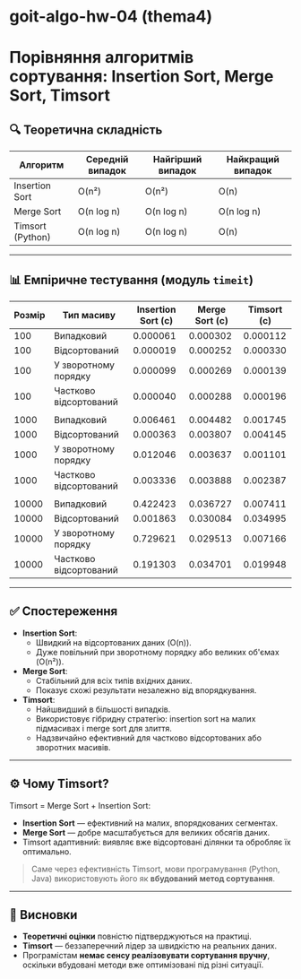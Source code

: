# goit-algo-hw-04 (thema4)

# Порівняння алгоритмів сортування: Insertion Sort, Merge Sort, Timsort

## 🔍 Теоретична складність

| Алгоритм         | Середній випадок | Найгірший випадок | Найкращий випадок |
| ---------------- | ---------------- | ----------------- | ----------------- |
| Insertion Sort   | O(n²)            | O(n²)             | O(n)              |
| Merge Sort       | O(n log n)       | O(n log n)        | O(n log n)        |
| Timsort (Python) | O(n log n)       | O(n log n)        | O(n)              |

---

## 📊 Емпіричне тестування (модуль `timeit`)

| Розмір | Тип масиву             | Insertion Sort (с) | Merge Sort (с) | Timsort (с) |
| ------ | ---------------------- | ------------------ | -------------- | ----------- |
| 100    | Випадковий             | 0.000061           | 0.000302       | 0.000112    |
| 100    | Відсортований          | 0.000019           | 0.000252       | 0.000330    |
| 100    | У зворотному порядку   | 0.000099           | 0.000269       | 0.000139    |
| 100    | Частково відсортований | 0.000040           | 0.000288       | 0.000196    |
| |
| 1000   | Випадковий             | 0.006461           | 0.004482       | 0.001745    |
| 1000   | Відсортований          | 0.000363           | 0.003807       | 0.004145    |
| 1000   | У зворотному порядку   | 0.012046           | 0.003637       | 0.001101    |
| 1000   | Частково відсортований | 0.003336           | 0.003888       | 0.002387    |
| |
| 10000  | Випадковий             | 0.422423           | 0.036727       | 0.007411    |
| 10000  | Відсортований          | 0.001863           | 0.030084       | 0.034995    |
| 10000  | У зворотному порядку   | 0.729621           | 0.029513       | 0.007166    |
| 10000  | Частково відсортований | 0.191303           | 0.034701       | 0.019948    |

---

## ✅ Спостереження

- **Insertion Sort**:
  - Швидкий на відсортованих даних (O(n)).
  - Дуже повільний при зворотному порядку або великих об'ємах (O(n²)).
- **Merge Sort**:
  - Стабільний для всіх типів вхідних даних.
  - Показує схожі результати незалежно від впорядкування.
- **Timsort**:
  - Найшвидший в більшості випадків.
  - Використовує гібридну стратегію: insertion sort на малих підмасивах і merge sort для злиття.
  - Надзвичайно ефективний для частково відсортованих або зворотних масивів.

---

## ⚙️ Чому Timsort?

Timsort = Merge Sort + Insertion Sort:

- **Insertion Sort** — ефективний на малих, впорядкованих сегментах.
- **Merge Sort** — добре масштабується для великих обсягів даних.
- Timsort адаптивний: виявляє вже відсортовані ділянки та обробляє їх оптимально.

> Саме через ефективність Timsort, мови програмування (Python, Java) використовують його як **вбудований метод сортування**.

---

## 🧠 Висновки

- **Теоретичні оцінки** повністю підтверджуються на практиці.
- **Timsort** — беззаперечний лідер за швидкістю на реальних даних.
- Програмістам **немає сенсу реалізовувати сортування вручну**, оскільки вбудовані методи вже оптимізовані під різні ситуації.
